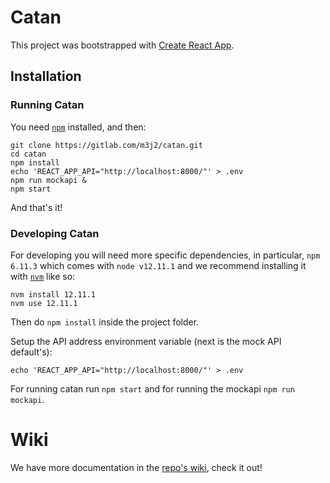 # Catan

This project was bootstrapped with [Create React
App](https://github.com/facebook/create-react-app).

## Installation

### Running Catan

You need [`npm`](https://www.npmjs.com/get-npm) installed, and then:

```
git clone https://gitlab.com/m3j2/catan.git
cd catan
npm install
echo 'REACT_APP_API="http://localhost:8000/"' > .env
npm run mockapi &
npm start
```

And that's it!

### Developing Catan

For developing you will need more specific dependencies, in particular, `npm
6.11.3` which comes with `node v12.11.1` and we recommend installing it with
[`nvm`](https://github.com/nvm-sh/nvm#installation-and-update) like so:

```
nvm install 12.11.1
nvm use 12.11.1
```

Then do `npm install` inside the project folder.

Setup the API address environment variable (next is the mock API default's):

```
echo 'REACT_APP_API="http://localhost:8000/"' > .env
```

For running catan run `npm start` and for running the mockapi `npm run mockapi`.

# Wiki

We have more documentation in the [repo's
wiki](https://gitlab.com/m3j2/catan/wikis/home), check it out!
